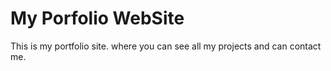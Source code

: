 # My Porfolio WebSite
This is my portfolio site. where you can see all my projects and can contact me.
